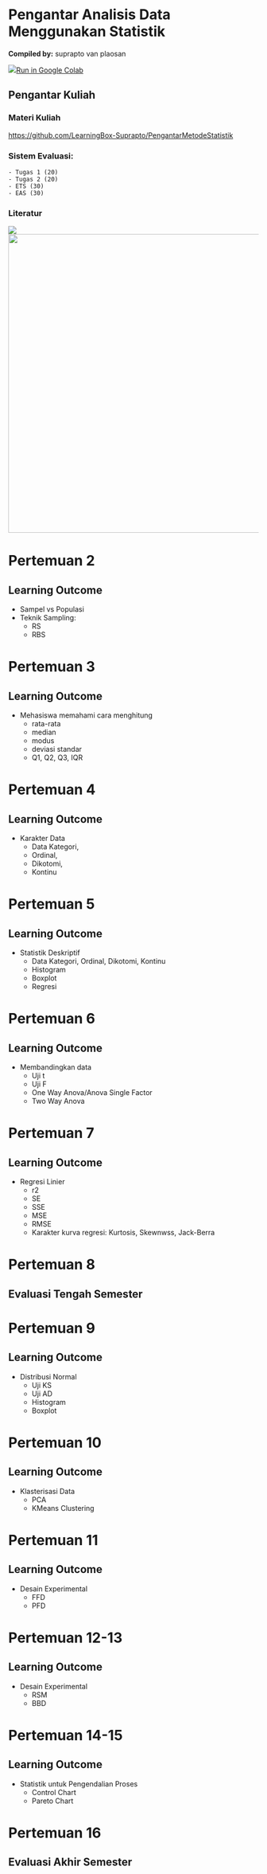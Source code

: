# Pengantar Analisis Data Menggunakan Statistik
**Compiled by:** suprapto van plaosan

<td><a target="_blank" href="https://colab.research.google.com/github/LearningBox-Suprapto/pms/blob/master/00_PMS.ipynb"><img src="https://www.tensorflow.org/images/colab_logo_32px.png" />Run in Google Colab</a></td>

## Pengantar Kuliah
### Materi Kuliah
    
https://github.com/LearningBox-Suprapto/PengantarMetodeStatistik
    
### Sistem Evaluasi:
    - Tugas 1 (20)
    - Tugas 2 (20)
    - ETS (30)
    - EAS (30)
    
### Literatur

<img src = 'https://images-na.ssl-images-amazon.com/images/I/41w6BAMUQlL._SX387_BO1,204,203,200_.jpg'>

<img src='https://cf.shopee.co.id/file/2011e8a03b7ceecb8b1ada981fac0cca' width='600'>

# Pertemuan 2
## Learning Outcome
- Sampel vs Populasi
- Teknik Sampling:
    - RS
    - RBS

# Pertemuan 3

## Learning Outcome
- Mehasiswa memahami cara menghitung 
    - rata-rata
    - median
    - modus
    - deviasi standar
    - Q1, Q2, Q3, IQR

# Pertemuan 4


## Learning Outcome
- Karakter Data
    - Data Kategori, 
    - Ordinal, 
    - Dikotomi, 
    - Kontinu

# Pertemuan 5


## Learning Outcome
- Statistik Deskriptif 
    - Data Kategori, Ordinal, Dikotomi, Kontinu
    - Histogram
    - Boxplot
    - Regresi

# Pertemuan 6

## Learning Outcome
- Membandingkan data 
    - Uji t
    - Uji F
    - One Way Anova/Anova Single Factor 
    - Two Way Anova 

# Pertemuan 7

## Learning Outcome
- Regresi Linier 
    - r2
    - SE
    - SSE 
    - MSE
    - RMSE
    - Karakter kurva regresi: Kurtosis, Skewnwss, Jack-Berra

# Pertemuan 8

## Evaluasi Tengah Semester

# Pertemuan 9

## Learning Outcome
- Distribusi Normal 
    - Uji KS
    - Uji AD
    - Histogram 
    - Boxplot 

# Pertemuan 10

## Learning Outcome
- Klasterisasi Data 
    - PCA
    - KMeans Clustering

# Pertemuan 11

## Learning Outcome
- Desain Experimental 
    - FFD
    - PFD

# Pertemuan 12-13

## Learning Outcome
- Desain Experimental 
    - RSM
    - BBD

# Pertemuan 14-15

## Learning Outcome
- Statistik untuk Pengendalian Proses  
    - Control Chart
    - Pareto Chart

# Pertemuan 16

## Evaluasi Akhir Semester
